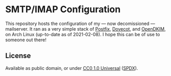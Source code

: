 # SMTP/IMAP Configuration

This repository hosts the configuration of my &mdash; now decomissioned &mdash; mailserver. It ran as a very simple
stack of [Postfix](http://www.postfix.org/), [Dovecot](https://www.dovecot.org/), and
[OpenDKIM](http://www.opendkim.org/), on Arch Linux (up-to-date as of 2021-02-08). I hope this can be of use to someone
out there!

## License

Available as public domain, or under [CC0 1.0 Universal](./LICENSE) ([SPDX](https://spdx.org/licenses/CC0-1.0.html)).

